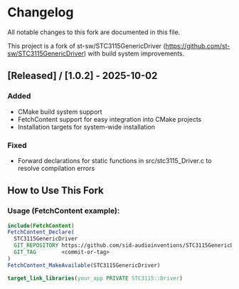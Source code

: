 # Changelog

All notable changes to this fork are documented in this file.

This project is a fork of st-sw/STC3115GenericDriver (https://github.com/st-sw/STC3115GenericDriver) with build system improvements.

## [Released] / [1.0.2] - 2025-10-02

### Added
- CMake build system support
- FetchContent support for easy integration into CMake projects
- Installation targets for system-wide installation

### Fixed
- Forward declarations for static functions in src/stc3115_Driver.c to resolve compilation errors

## How to Use This Fork

### Usage (FetchContent example):
```cmake
include(FetchContent)
FetchContent_Declare(
  STC3115GenericDriver
  GIT_REPOSITORY https://github.com/sid-audioinventions/STC3115GenericDriver
  GIT_TAG        <commit-or-tag>
)
FetchContent_MakeAvailable(STC3115GenericDriver)

target_link_libraries(your_app PRIVATE STC3115::Driver)
